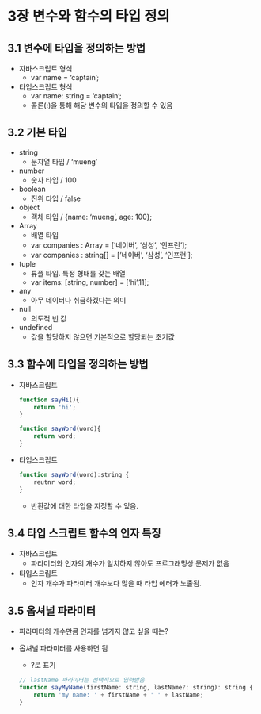 # 3장 변수와 함수의 타입 정의

## 3.1 변수에 타입을 정의하는 방법

- 자바스크립트 형식
    - var name = ‘captain’;
- 타입스크립트 형식
    - var name: string = ‘captain’;
    - 콜론(:)을 통해 해당 변수의 타입을 정의할 수 있음

## 3.2 기본 타입

- string
    - 문자열 타입 / ‘mueng’
- number
    - 숫자 타입 / 100
- boolean
    - 진위 타입 / false
- object
    - 객체 타입 / {name: ‘mueng’, age: 100};
- Array
    - 배열 타입
    - var companies : Array<string> = [’네이버’, ‘삼성’, ‘인프런’];
    - var companies : string[] = [’네이버’, ‘삼성’, ‘인프런’];
- tuple
    - 튜플 타입. 특정 형태를 갖는 배열
    - var items: [string, number] = [’hi’,11];
- any
    - 아무 데이터나 취급하겠다는 의미
- null
    - 의도적 빈 값
- undefined
    - 값을 할당하지 않으면 기본적으로 할당되는 초기값

## 3.3 함수에 타입을 정의하는 방법

- 자바스크립트
    
    ```jsx
    function sayHi(){
    	return 'hi';
    }
    
    function sayWord(word){
    	return word;
    }
    ```
    
- 타입스크립트
    
    ```jsx
    function sayWord(word):string {
    	reutnr word;
    }
    ```
    
    - 반환값에 대한 타입을 지정할 수 있음.

## 3.4 타입 스크립트 함수의 인자 특징

- 자바스크립트
    - 파라미터와 인자의 개수가 일치하지 않아도 프로그래밍상 문제가 없음
- 타입스크립트
    - 인자 개수가 파라미터 개수보다 많을 때 타입 에러가 노출됨.

## 3.5 옵셔널 파라미터

- 파라미터의 개수만큼 인자를 넘기지 않고 싶을 때는?
- 옵셔널 파라미터를 사용하면 됨
    - ?로 표기
    
    ```jsx
    // lastName 파라미터는 선택적으로 입력받음
    function sayMyName(firstName: string, lastName?: string): string {
    	return 'my name: ' + firstName + ' ' + lastName;
    } 
    ```
